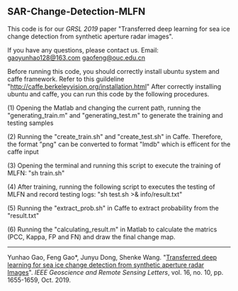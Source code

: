 
## SAR-Change-Detection-MLFN

This code is for our *GRSL 2019* paper "Transferred deep learning for sea ice change detection from synthetic aperture radar images". 

If you have any questions, please contact us. 
Email:  gaoyunhao128@163.com gaofeng@ouc.edu.cn

Before running this code, you should correctly install ubuntu system and caffe framework. Refer to this guildeline "http://caffe.berkeleyvision.org/installation.html" After correctly installing ubuntu and caffe, you can run this code by the following procedures. 

(1) Opening the Matlab and changing the current path,
    running the "generating_train.m" and "generating_test.m" to generate the training and testing samples 
	
(2) Running the "create_train.sh" and "create_test.sh" in Caffe. 
    Therefore, the format "png" can be converted to format "lmdb" which is efficent for the caffe input

(3) Opening the terminal and running this script to execute the training of MLFN:
    "sh train.sh"

(4) After training, running the following script to executes the testing of MLFN and record testing logs:
    "sh test.sh >& info/result.txt"

(5) Running the "extract_prob.sh" in Caffe to extract probability from the "result.txt"

(6) Running the "calculating_result.m" in Matlab to calculate the matrics (PCC, Kappa, FP and FN) and draw the final change map.

***

Yunhao Gao, Feng Gao*, Junyu Dong, Shenke Wang. "[Transferred deep learning for sea ice change detection from synthetic aperture radar Images](http://fenggao-file.stor.sinaapp.com/2019_CD_transfered_deep_learning.pdf)". *IEEE Geoscience and Remote Sensing Letters*, vol. 16, no. 10, pp. 1655-1659, Oct. 2019.
